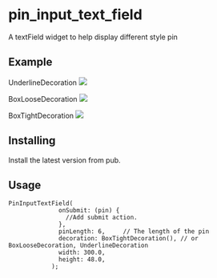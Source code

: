 # pin_input_text_field

A textField widget to help display different style pin

## Example

UnderlineDecoration
![](https://user-gold-cdn.xitu.io/2018/12/31/1680354b3f04d824?w=808&h=1696&f=gif&s=2209887)


BoxLooseDecoration
![](https://user-gold-cdn.xitu.io/2018/12/31/168035580f8f7a2e?w=804&h=1696&f=gif&s=3533729)


BoxTightDecoration
![](https://user-gold-cdn.xitu.io/2018/12/31/168035580f8f7a2e?w=804&h=1696&f=gif&s=3533729)

## Installing
Install the latest version from pub.

## Usage

```
PinInputTextField(
              onSubmit: (pin) {
                //Add submit action.
              },
              pinLength: 6,     // The length of the pin
              decoration: BoxTightDecoration(), // or BoxLooseDecoration, UnderlineDecoration
              width: 300.0,
              height: 48.0,
            );
```
